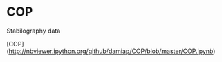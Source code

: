 COP
===
Stabilography data

[COP] (http://nbviewer.ipython.org/github/damiap/COP/blob/master/COP.ipynb)




